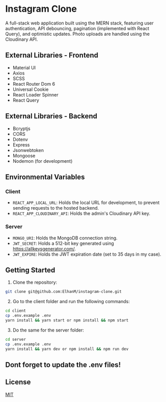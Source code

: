 # Instagram Clone 

A full-stack web application built using the MERN stack, featuring user authentication, API debouncing, pagination (implemented with React Query), and optimistic updates. Photo uploads are handled using the Cloudinary API.

## External Libraries - Frontend

- Material UI
- Axios
- SCSS
- React Router Dom 6
- Universal Cookie
- React Loader Spinner
- React Query

## External Libraries - Backend

- Bcryptjs
- CORS
- Dotenv
- Express
- Jsonwebtoken
- Mongoose
- Nodemon (for development)

## Environmental Variables

### Client

- `REACT_APP_LOCAL_URL`: Holds the local URL for development, to prevent sending requests to the hosted backend.
- `REACT_APP_CLOUDINARY_API`: Holds the admin's Cloudinary API key.

### Server

- `MONGO_URI`: Holds the MongoDB connection string.
- `JWT_SECRET`: Holds a 512-bit key generated using https://allkeysgenerator.com/.
- `JWT_EXPIRE`: Holds the JWT expiration date (set to 35 days in my case).

## Getting Started

1. Clone the repository:
```bash
git clone git@github.com:ElhanM/instagram-clone.git
```

2. Go to the client folder and run the following commands:

```bash
cd client
cp .env.example .env
yarn install && yarn start or npm install && npm start
```

3. Do the same for the server folder:

```bash
cd server
cp .env.example .env
yarn install && yarn dev or npm install && npm run dev
```

## Dont forget to update the .env files!

## License
[MIT](https://choosealicense.com/licenses/mit/)
